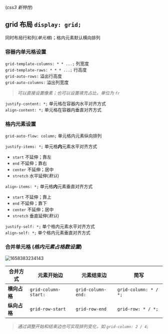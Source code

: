 (_css3 新特性_)

## grid 布局 `display: grid;`

同时布局行和列(_单元格_)；格内元素默认横向排列

### 容器内单元格设置

`grid-template-columns: * * ...;` 列宽度  
`grid-template-raws: * * * ...;` 行高度  
`grid-auto-rows:` 溢出行高度  
`grid-auto-columns:` 溢出列宽度  

> _可以直接设置像素；也可以设置填充占比，单位为 `fr`_

`justify-content: *;` 单元格在容器内水平对齐方式  
`align-content: *;` 单元格在容器内垂直对齐方式  

### 格内元素设置

`grid-auto-flow: column;` 单元格内元素纵向排列

`justify-items: *;` 单元格**内**元素水平对齐方式

- `start` 不延伸；靠左
- `end` 不延伸；靠右
- `center` 不延伸；居中
- `stretch` 水平延伸(_默认_)

`align-items: *;` 单元格**内**元素垂直对齐方式

- `start` 不延伸；靠上
- `end` 不延伸；靠下
- `center` 不延伸；居中
- `stretch` 垂直延伸(_默认_)

`justify-self: *;` 单个格内元素水平对齐方式  
`align-self: *;` 单个格内元素垂直对齐方式  

### 合并单元格 (_格内元素占格数设置_)

![1658383234143](@img/1658383234143.png)

| 合并方式     | 元素开始**边**       | 元素结束**边**     | 简写                  |
| ------------ | -------------------- | ------------------ | --------------------- |
| **横向占格** | `grid-column-start:` | `grid-column-end:` | `grid-column: * / *;` |
| **纵向占格** | `grid-row-start`     | `grid-row-end`     | `grid-row: * / *;`    |

> _通过调整开始和结束边也可实现排列变化，如 `grid-column: 2 / 4;`_
